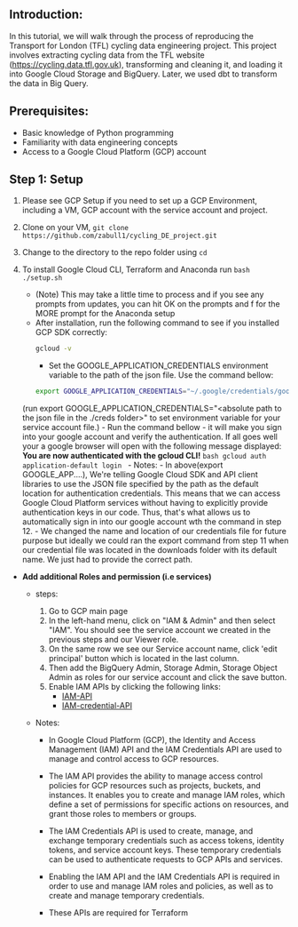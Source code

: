 ## Introduction:
In this tutorial, we will walk through the process of reproducing the Transport for London (TFL) cycling data engineering project. This project involves extracting cycling data from the TFL website (https://cycling.data.tfl.gov.uk), transforming and cleaning it, and loading it into Google Cloud Storage and BigQuery. Later, we used dbt to transform the data in Big Query.

## Prerequisites:
- Basic knowledge of Python programming
- Familiarity with data engineering concepts
- Access to a Google Cloud Platform (GCP) account

## Step 1: Setup

1. Please see GCP Setup  if you need to set up a GCP Environment, including a VM, GCP account with the service account and project.
2. Clone on your VM, `git clone https://github.com/zabull1/cycling_DE_project.git`
3. Change to the directory to the repo folder using `cd`
4. To install Google Cloud CLI, Terraform and Anaconda run `bash ./setup.sh`

	- (Note) This may take a little time to process and if you see any prompts from updates, you can hit OK on the prompts and f for the MORE prompt 	   for the Anaconda setup
	- After installation, run the following command to see if you installed GCP SDK correctly:
        ```bash
        gcloud -v
        ``` 
        - Set the GOOGLE_APPLICATION_CREDENTIALS environment variable to the path of the json file. Use the command bellow:
        ``` bash
        export GOOGLE_APPLICATION_CREDENTIALS="~/.google/credentials/google_credentials.json"
        ```
	 (run export GOOGLE_APPLICATION_CREDENTIALS="<absolute path to the json file in the ./creds folder>" to set environment variable for your service account file.)
        - Run the command bellow - it will make you sign into your google account and verify the authentication. If all goes well your a google browser will open with the following message displayed: **You are now authenticated with the gcloud CLI!**
            ```bash
            gcloud auth application-default login
            ```
       - Notes:
       - In above(export GOOGLE_APP....), We're telling Google Cloud SDK and API client libraries to use the JSON file specified by the path as the    default location for authentication credentials. This means that we can access Google Cloud Platform services without having to explicitly provide authentication keys in our code. Thus, that's what allows us to automatically sign in into our google account wth the command in step 12. 
       - We changed the name and location of our credentials file for future purpose but ideally we could ran the export command from step 11 when our credential file was located in the downloads folder with its default name. We just had to provide the correct path. 

- **Add additional Roles and permission (i.e services)**
  - steps:
    1. Go to GCP main page
    2. In the left-hand menu, click on "IAM & Admin" and then select "IAM". You should see the service account we created in the previous steps and our Viewer role.
    3. On the same row we see our Service account name, click 'edit principal' button which is located in the last column.
    4. Then add the BigQuery Admin, Storage Admin, Storage Object Admin as roles for our service account and click the save button. 
    5. Enable IAM APIs by clicking the following links:
        - [IAM-API](https://console.cloud.google.com/apis/library/iam.googleapis.com)
        - [IAM-credential-API](https://console.cloud.google.com/apis/library/iamcredentials.googleapis.com)

  - Notes:
    - In Google Cloud Platform (GCP), the Identity and Access Management (IAM) API and the IAM Credentials API are used to manage and control access to GCP resources.

    - The IAM API provides the ability to manage access control policies for GCP resources such as projects, buckets, and instances. It enables you to create and manage IAM roles, which define a set of permissions for specific actions on resources, and grant those roles to members or groups.
   
    - The IAM Credentials API is used to create, manage, and exchange temporary credentials such as access tokens, identity tokens, and service account keys. These temporary credentials can be used to authenticate requests to GCP APIs and services.
   
    - Enabling the IAM API and the IAM Credentials API is required in order to use and manage IAM roles and policies, as well as to create and manage temporary credentials.
    
    - These APIs are required for Terraform
